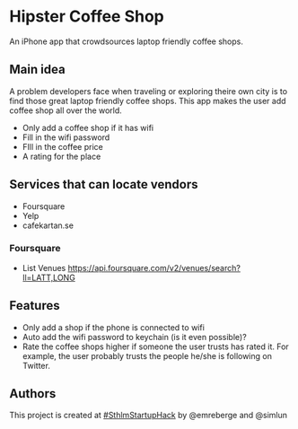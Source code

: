Hipster Coffee Shop
===================

An iPhone app that crowdsources laptop friendly coffee shops.

Main idea
---------
A problem developers face when traveling or exploring theire own city is to find those great laptop friendly coffee shops. This app makes the user add coffee shop all over the world.
* Only add a coffee shop if it has wifi
* Fill in the wifi password
* FIll in the coffee price
* A rating for the place

Services that can locate vendors
--------------------------------
* Foursquare
* Yelp
* cafekartan.se

### Foursquare

* List Venues
    https://api.foursquare.com/v2/venues/search?ll=LATT,LONG

Features
--------
* Only add a shop if the phone is connected to wifi
* Auto add the wifi password to keychain (is it even possible)?
* Rate the coffee shops higher if someone the user trusts has rated it. For example, the user probably trusts the people he/she is following on Twitter.

Authors
-------
This project is created at [#SthlmStartupHack](http://startuplocation.com/hack) by @emreberge and @simlun
